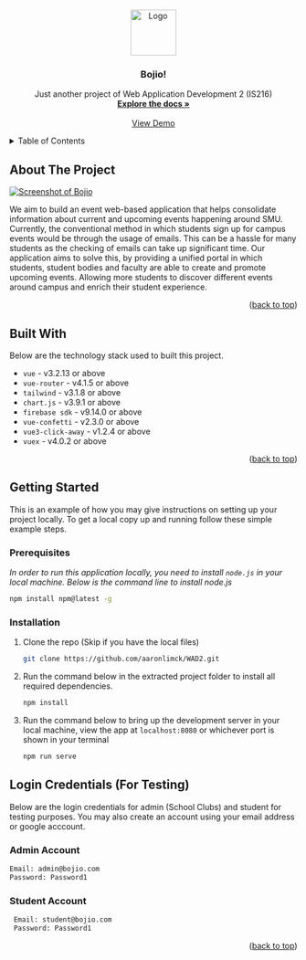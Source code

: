 <a name="readme-top"></a>

<!-- PROJECT SHIELDS -->
<!--
*** I'm using markdown "reference style" links for readability.
*** Reference links are enclosed in brackets [ ] instead of parentheses ( ).
*** See the bottom of this document for the declaration of the reference variables
*** for contributors-url, forks-url, etc. This is an optional, concise syntax you may use.
*** https://www.markdownguide.org/basic-syntax/#reference-style-links
-->

<!-- PROJECT LOGO -->
<br />
<div align="center">
  <a href="https://google.com" target="blank">
    <img src="images/logo.png" alt="Logo" width="80" height="80">
  </a>

  <h3 align="center">Bojio!</h3>

  <p align="center">
    Just another project of Web Application Development 2 (IS216)
    <br />
    <a href="https://github.com/aaronlimck/WAD2" target="blank"><strong>Explore the docs »</strong></a>
    <br />
    <br />
    <a href="https://google.com" target="blank">View Demo</a>
  </p>
</div>

<!-- TABLE OF CONTENTS -->
<details>
  <summary>Table of Contents</summary>
  <ol>
    <li>
      <a href="#about-the-project">About The Project</a>
    </li>
    <li><a href="#built-with">Built With</a></li>
    <li>
      <a href="#getting-started">Getting Started</a>
      <ul>
        <li><a href="#prerequisites">Prerequisites</a></li>
        <li><a href="#installation">Installation</a></li>
      </ul>
    </li>
     <li><a href="#Login-Credentials"> Login Credentials</a></li>
  </ol>
</details>

<!-- ABOUT THE PROJECT -->

## About The Project

[![Screenshot of Bojio](src/images/cover.png)](https://7ec0c52d.bojio.pages.dev/)

We aim to build an event web-based application that helps consolidate information about current and upcoming events happening around SMU. Currently, the conventional method in which students sign up for campus events would be through the usage of emails. This can be a hassle for many students as the checking of emails can take up significant time. Our application aims to solve this, by providing a unified portal in which students, student bodies and faculty are able to create and promote upcoming events. Allowing more students to discover different events around campus and enrich their student experience.

<p align="right">(<a href="#readme-top">back to top</a>)</p>

## Built With

Below are the technology stack used to built this project.</br>

- `vue` - v3.2.13 or above
- `vue-router` - v4.1.5 or above
- `tailwind` - v3.1.8 or above
- `chart.js` - v3.9.1 or above
- `firebase sdk` - v9.14.0 or above
- `vue-confetti` - v2.3.0 or above
- `vue3-click-away` - v1.2.4 or above
- `vuex` - v4.0.2 or above

<p align="right">(<a href="#readme-top">back to top</a>)</p>

<!-- GETTING STARTED -->

## Getting Started

This is an example of how you may give instructions on setting up your project locally.
To get a local copy up and running follow these simple example steps.

### Prerequisites

_In order to run this application locally, you need to install `node.js` in your local machine.
Below is the command line to install node.js_

```sh
npm install npm@latest -g
```

### Installation

1. Clone the repo (Skip if you have the local files)
   ```sh
   git clone https://github.com/aaronlimck/WAD2.git
   ```
2. Run the command below in the extracted project folder to install all required dependencies.
   ```sh
   npm install
   ```
3. Run the command below to bring up the development server in your local machine, view the app at `localhost:8080` or whichever port is shown in your terminal
   ```sh
   npm run serve
   ```

<!-- LOGIN CREDENTIALS -->

## Login Credentials (For Testing)

Below are the login credentials for admin (School Clubs) and student for testing purposes. You may also create an account using your email address or google acccount.

### Admin Account

```sh
Email: admin@bojio.com
Password: Password1
```

### Student Account

```sh
 Email: student@bojio.com
 Password: Password1
```

<p align="right">(<a href="#readme-top">back to top</a>)</p>

<!-- MARKDOWN LINKS & IMAGES -->
<!-- https://www.markdownguide.org/basic-syntax/#reference-style-links -->

